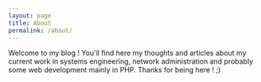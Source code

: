 ```yaml
---
layout: page
title: About
permalink: /about/
---
```


Welcome to my blog !
  You'll find here my thoughts and articles about my current work in systems engineering, network administration and probably some web development mainly in PHP.
  Thanks for being here ! ;)
